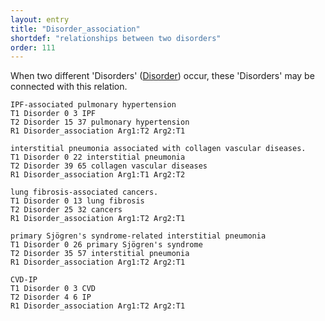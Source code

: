 ```yaml
---
layout: entry
title: "Disorder_association"
shortdef: "relationships between two disorders"
order: 111
---
```


When two different 'Disorders' ([Disorder]()) occur, these 'Disorders' may be connected with this relation.

~~~ ann
IPF-associated pulmonary hypertension
T1 Disorder 0 3 IPF
T2 Disorder 15 37 pulmonary hypertension
R1 Disorder_association Arg1:T2 Arg2:T1
~~~
~~~ ann
interstitial pneumonia associated with collagen vascular diseases.
T1 Disorder 0 22 interstitial pneumonia
T2 Disorder 39 65 collagen vascular diseases
R1 Disorder_association Arg1:T1 Arg2:T2
~~~
~~~ ann
lung fibrosis-associated cancers.
T1 Disorder 0 13 lung fibrosis
T2 Disorder 25 32 cancers
R1 Disorder_association Arg1:T2 Arg2:T1
~~~

~~~ ann
primary Sjögren's syndrome-related interstitial pneumonia
T1 Disorder 0 26 primary Sjögren's syndrome
T2 Disorder 35 57 interstitial pneumonia
R1 Disorder_association Arg1:T2 Arg2:T1
~~~
~~~ ann
CVD-IP
T1 Disorder 0 3 CVD
T2 Disorder 4 6 IP
R1 Disorder_association Arg1:T2 Arg2:T1
~~~
<!--details-->
